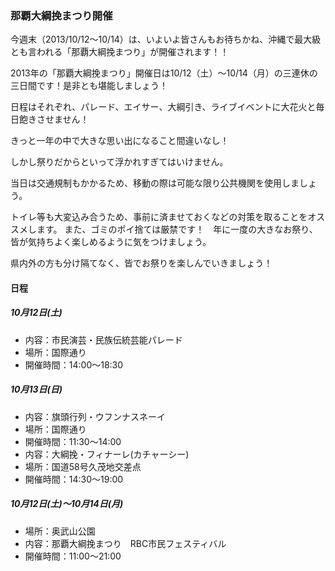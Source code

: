 ### 那覇大綱挽まつり開催

今週末（2013/10/12〜10/14）は、いよいよ皆さんもお待ちかね、沖縄で最大級とも言われる「那覇大綱挽まつり」が開催されます！！

2013年の「那覇大綱挽まつり」開催日は10/12（土）～10/14（月）の三連休の三日間です！是非とも堪能しましょう！

日程はそれぞれ、パレード、エイサー、大綱引き、ライブイベントに大花火と毎日飽きさせません！

きっと一年の中で大きな思い出になること間違いなし！

しかし祭りだからといって浮かれすぎてはいけません。

当日は交通規制もかかるため、移動の際は可能な限り公共機関を使用しましょう。

トイレ等も大変込み合うため、事前に済ませておくなどの対策を取ることをオススメします。
また、ゴミのポイ捨ては厳禁です！　年に一度の大きなお祭り、皆が気持ちよく楽しめるように気をつけましょう。

県内外の方も分け隔てなく、皆でお祭りを楽しんでいきましょう！

#### 日程  
  

##### 10月12日(土)  

- 内容：市民演芸・民族伝統芸能パレード
- 場所：国際通り
- 開催時間：14:00～18:30  

##### 10月13日(日)  

- 内容：旗頭行列・ウフンナスネーイ
- 場所：国際通り
- 開催時間：11:30～14:00
- 内容：大綱挽・フィナーレ(カチャーシー)
- 場所：国道58号久茂地交差点
- 開催時間：14:30～19:00  

##### 10月12日(土)～10月14日(月)  

- 場所：奥武山公園
- 内容：那覇大綱挽まつり　RBC市民フェスティバル
- 開催時間：11:00～21:00
